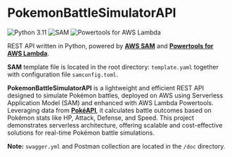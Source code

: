 # PokemonBattleSimulatorAPI
![Python 3.11](https://img.shields.io/badge/python-3.11-green.svg) 
![SAM](https://img.shields.io/badge/SAM-v1.110.0-blue.svg)
![Powertools for AWS Lambda](https://img.shields.io/badge/Powertools%20for%20AWS%20Lambda-v2.34.2-blue.svg)

[//]: # (![Code quality]&#40;https://github.com/Hatter1337/PokemonBattleSimulatorAPI/actions/workflows/ci.yml/badge.svg&#41;)


REST API written in Python, powered by **[AWS SAM](https://aws.amazon.com/serverless/sam/)** and **[Powertools for AWS Lambda](https://docs.powertools.aws.dev/lambda/python/latest/)**.

**SAM** template file is located in the root directory: `template.yaml` together with configuration file `samconfig.toml`.

**PokemonBattleSimulatorAPI** is a lightweight and efficient REST API designed to simulate Pokémon battles, 
deployed on AWS using Serverless Application Model (SAM) and enhanced with AWS Lambda Powertools. 
Leveraging data from **[PokéAPI](https://pokeapi.co/)**, it calculates battle outcomes based on Pokémon stats like HP, Attack, Defense, and Speed. 
This project demonstrates serverless architecture, offering scalable and cost-effective solutions for real-time Pokémon battle simulations.

**Note:** `swagger.yml` and Postman collection are located in the `/doc` directory.